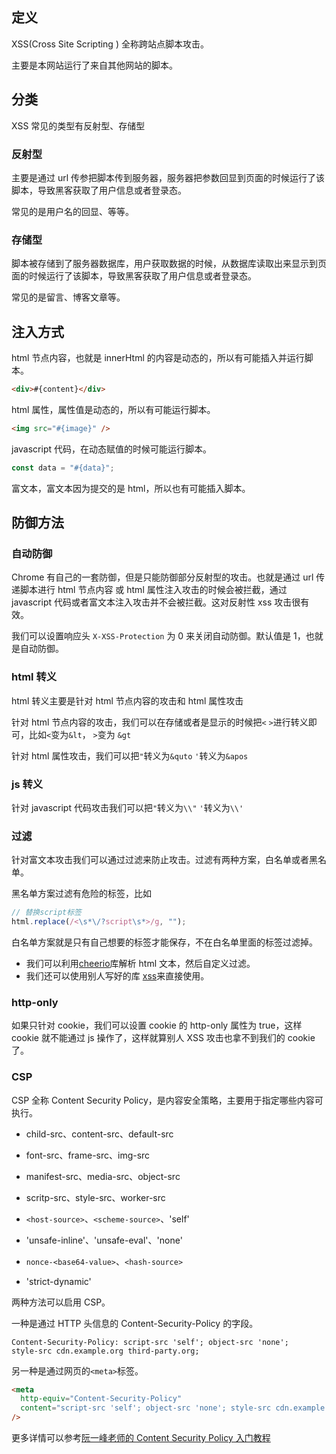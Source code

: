 ## 定义

XSS(Cross Site Scripting ) 全称跨站点脚本攻击。

主要是本网站运行了来自其他网站的脚本。

## 分类

XSS 常见的类型有反射型、存储型

### 反射型

主要是通过 url 传参把脚本传到服务器，服务器把参数回显到页面的时候运行了该脚本，导致黑客获取了用户信息或者登录态。

常见的是用户名的回显、等等。

### 存储型

脚本被存储到了服务器数据库，用户获取数据的时候，从数据库读取出来显示到页面的时候运行了该脚本，导致黑客获取了用户信息或者登录态。

常见的是留言、博客文章等。

## 注入方式

html 节点内容，也就是 innerHtml 的内容是动态的，所以有可能插入并运行脚本。

```html
<div>#{content}</div>
```

html 属性，属性值是动态的，所以有可能运行脚本。

```html
<img src="#{image}" />
```

javascript 代码，在动态赋值的时候可能运行脚本。

```js
const data = "#{data}";
```

富文本，富文本因为提交的是 html，所以也有可能插入脚本。

## 防御方法

### 自动防御

Chrome 有自己的一套防御，但是只能防御部分反射型的攻击。也就是通过 url 传递脚本进行 html 节点内容 或 html 属性注入攻击的时候会被拦截，通过 javascript 代码或者富文本注入攻击并不会被拦截。这对反射性 xss 攻击很有效。

我们可以设置响应头 `X-XSS-Protection` 为 0 来关闭自动防御。默认值是 1，也就是自动防御。

### html 转义

html 转义主要是针对 html 节点内容的攻击和 html 属性攻击

针对 html 节点内容的攻击，我们可以在存储或者是显示的时候把`<` `>`进行转义即可，比如`<`变为`&lt`， `>`变为 `&gt`

针对 html 属性攻击，我们可以把`"`转义为`&quto` `'`转义为`&apos`

### js 转义

针对 javascript 代码攻击我们可以把`"`转义为`\\"` `'`转义为`\\'`

### 过滤

针对富文本攻击我们可以通过过滤来防止攻击。过滤有两种方案，白名单或者黑名单。

黑名单方案过滤有危险的标签，比如

```js
// 替换script标签
html.replace(/<\s*\/?script\s*>/g, "");
```

白名单方案就是只有自己想要的标签才能保存，不在白名单里面的标签过滤掉。

- 我们可以利用[cheerio](https://github.com/cheeriojs/cheerio)库解析 html 文本，然后自定义过滤。
- 我们还可以使用别人写好的库 [xss](https://github.com/leizongmin/js-xss)来直接使用。

### http-only

如果只针对 cookie，我们可以设置 cookie 的 http-only 属性为 true，这样 cookie 就不能通过 js 操作了，这样就算别人 XSS 攻击也拿不到我们的 cookie 了。

### CSP

CSP 全称 Content Security Policy，是内容安全策略，主要用于指定哪些内容可执行。

- child-src、content-src、default-src
- font-src、frame-src、img-src
- manifest-src、media-src、object-src
- scritp-src、style-src、worker-src

- `<host-source>`、`<scheme-source>`、'self'
- 'unsafe-inline'、'unsafe-eval'、'none'
- `nonce-<base64-value>`、`<hash-source>`
- 'strict-dynamic'

两种方法可以启用 CSP。

一种是通过 HTTP 头信息的 Content-Security-Policy 的字段。

```
Content-Security-Policy: script-src 'self'; object-src 'none';
style-src cdn.example.org third-party.org;
```

另一种是通过网页的`<meta>`标签。

```html
<meta
  http-equiv="Content-Security-Policy"
  content="script-src 'self'; object-src 'none'; style-src cdn.example.org third-party.org;"
/>
```

更多详情可以参考[阮一峰老师的 Content Security Policy 入门教程](http://www.ruanyifeng.com/blog/2016/09/csp.html)
